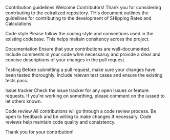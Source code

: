 Contribution guidelines
Welcome Contributors!
Thank you for considering contrbuting to the cetralized repository. THis document outlines the guidelines for contributing to the development of SHipping Rates and Calculations.

Code style
Please follow the coding style and conventions used in the existing codebase. This helps maitain consitency across the project.

Documentation
Ensure that your contributions are well-documented. Include comments in your code whre necessaruy and provide a clear and concise descriptions of your changes in the pull request.

Testing
Before submitting a pull request, make sure your changes have been tested thoroughly. Include relevan test cases and ensure the existing tests pass.

Issue tracker
Check the issue tracker for any open issues or feature requests. If you're working on something, please comment on the iussed to let others known.

Code review
 All contributions wil go through a code review process. Be open to feedback and be willing to make changes if necessary. Code reviews help maintain code quality and consistency.

 Thank you for your contribution!
